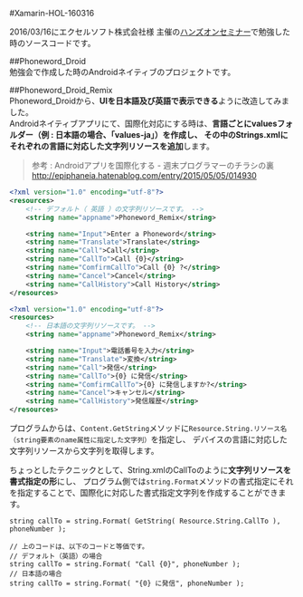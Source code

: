 #Xamarin-HOL-160316

2016/03/16にエクセルソフト株式会社様 主催の[ハンズオンセミナー](https://github.com/ytabuchi/XamarinHOL)で勉強した時のソースコードです。

##Phoneword_Droid  
勉強会で作成した時のAndroidネイティブのプロジェクトです。
  
##Phoneword_Droid_Remix  
Phoneword_Droidから、**UIを日本語及び英語で表示できる**ように改造してみました。  
Androidネイティブアプリにて、国際化対応にする時は、**言語ごとにvaluesフォルダー（例 : 日本語の場合、「values-ja」）を作成し、
その中のStrings.xmlにそれぞれの言語に対応した文字列リソースを追加**します。

>参考 : Androidアプリを国際化する - 週末プログラマーのチラシの裏
http://epiphaneia.hatenablog.com/entry/2015/05/05/014930

```xml:values/String.xml
<?xml version="1.0" encoding="utf-8"?>
<resources>
	<!-- デフォルト（ 英語 ）の文字列リソースです。 -->
	<string name="appname">Phoneword_Remix</string>

	<string name="Input">Enter a Phoneword</string>
	<string name="Translate">Translate</string>
	<string name="Call">Call</string>
	<string name="CallTo">Call {0}</string>
	<string name="ComfirmCallTo">Call {0} ?</string>
	<string name="Cancel">Cancel</string>
	<string name="CallHistory">Call History</string>
</resources>
```

```xml:values-ja/String.xml
<?xml version="1.0" encoding="utf-8"?>
<resources>
	<!-- 日本語の文字列リソースです。 -->
	<string name="appname">Phoneword_Remix</string>

	<string name="Input">電話番号を入力</string>
	<string name="Translate">変換</string>
	<string name="Call">発信</string>
	<string name="CallTo">{0} に発信</string>
	<string name="ComfirmCallTo">{0} に発信しますか?</string>
	<string name="Cancel">キャンセル</string>
	<string name="CallHistory">発信履歴</string>
</resources>
```

プログラムからは、```Content.GetString```メソッドに```Resource.String.リソース名（string要素のname属性に指定した文字列）```を指定し、
デバイスの言語に対応した文字列リソースから文字列を取得します。

ちょっとしたテクニックとして、String.xmlのCallToのように**文字列リソースを書式指定の形**にし、
プログラム側では```string.Format```メソッドの書式指定にそれを指定することで、国際化に対応した書式指定文字列を作成することができます。

```c-sharp:文字列リソースを書式指定に利用
string callTo = string.Format( GetString( Resource.String.CallTo ), phoneNumber );

// 上のコードは、以下のコードと等価です。
// デフォルト（英語）の場合
string callTo = string.Format( "Call {0}", phoneNumber );
// 日本語の場合
string callTo = string.Format( "{0} に発信", phoneNumber );
```
